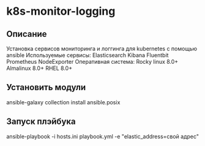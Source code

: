 # k8s-monitor-logging
## Описание
Установка сервисов мониторинга и логгинга для kubernetes с помощью ansible
Используемые сервисы:
Elasticsearch
Kibana
Fluentbit
Prometheus
NodeExporter
Оперативная система:
Rocky linux 8.0+
Almalinux 8.0+
RHEL 8.0+
## Установить модули
ansible-galaxy collection install ansible.posix

## Запуск плэйбука
ansible-playbook -i hosts.ini playbook.yml -e "elastic_address=свой адрес"

